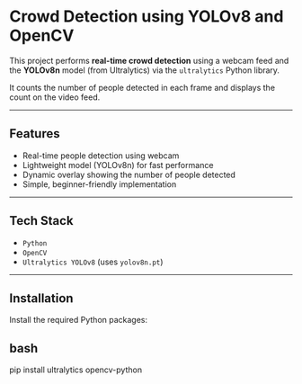 # Crowd Detection using YOLOv8 and OpenCV

This project performs **real-time crowd detection** using a webcam feed and the **YOLOv8n** model (from Ultralytics) via the `ultralytics` Python library.

It counts the number of people detected in each frame and displays the count on the video feed.

---

## Features
- Real-time people detection using webcam
- Lightweight model (YOLOv8n) for fast performance
- Dynamic overlay showing the number of people detected
- Simple, beginner-friendly implementation

---

## Tech Stack
- `Python`
- `OpenCV`
- `Ultralytics YOLOv8` (uses `yolov8n.pt`)

---

## Installation

Install the required Python packages:

## bash
pip install ultralytics opencv-python
